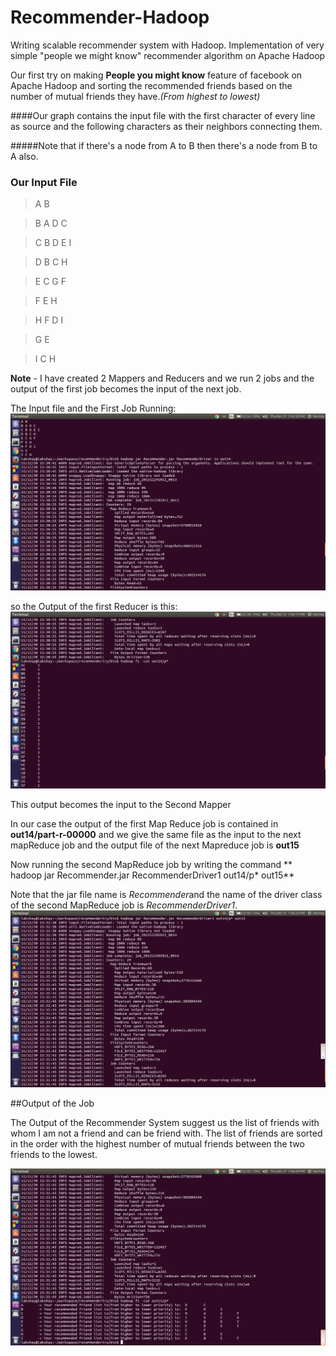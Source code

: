 # Recommender-Hadoop
Writing scalable recommender system with Hadoop. Implementation of very simple "people we might know" recommender algorithm on Apache Hadoop

Our first try on making **People you might know** feature of facebook on Apache Hadoop and sorting the recommended friends based on the number of mutual friends they have.*(From highest to lowest)*

####Our graph contains the input file with the first character of every line as source and the following characters as their neighbors connecting them.

#####Note that if there's a node from A to B then there's a node from B to A also.

### Our Input File

>A B

>B A D C

>C B D E I

>D B C H

>E C G F

>F E H

>H F D I

>G E

>I C H

**Note** - I have created 2 Mappers and Reducers and we run 2 jobs and the output of the first job becomes the input of the next job.

The Input file and the First Job Running:
![](https://raw.githubusercontent.com/LakshayNagpal/Recommender-Hadoop/master/images/1.png)

so the Output of the first Reducer is this:
![](https://raw.githubusercontent.com/LakshayNagpal/Recommender-Hadoop/master/images/2.png)

This output becomes the input to the Second Mapper

In our case the output of the first Map Reduce job is contained in **out14/part-r-00000** and we give the same file as the input to the next mapReduce job and the output file of the next Mapreduce job is **out15**

Now running the second MapReduce job by writing the command
** hadoop jar Recommender.jar RecommenderDriver1 out14/p* out15**

Note that the jar file name is *Recommender*and the name of the driver class of the second MapReduce job is *RecommenderDriver1*.
![](https://raw.githubusercontent.com/LakshayNagpal/Recommender-Hadoop/master/images/3.png)


##Output of the Job

The Output of the Recommender System suggest us the list of friends with whom I am not a friend and can be friend with. The list of friends are sorted in the order with the highest number of mutual friends between the two friends to the lowest.

![](https://raw.githubusercontent.com/LakshayNagpal/Recommender-Hadoop/master/images/4.png)
